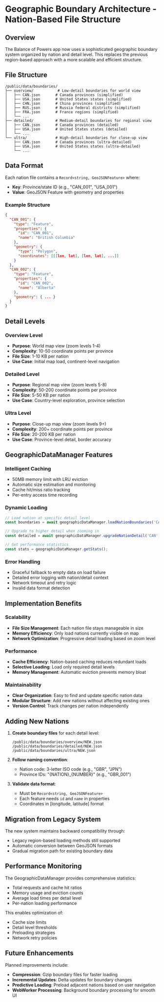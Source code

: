 # Geographic Boundary Architecture - Nation-Based File Structure

## Overview

The Balance of Powers app now uses a sophisticated geographic boundary system organized by nation and detail level. This replaces the previous region-based approach with a more scalable and efficient structure.

## File Structure

```
/public/data/boundaries/
├── overview/           # Low-detail boundaries for world view
│   ├── CAN.json       # Canada provinces (simplified)
│   ├── USA.json       # United States states (simplified)  
│   ├── CHN.json       # China provinces (simplified)
│   ├── RUS.json       # Russia federal districts (simplified)
│   ├── FRA.json       # France regions (simplified)
│   └── ...
├── detailed/          # Medium-detail boundaries for regional view
│   ├── CAN.json       # Canada provinces (detailed)
│   ├── USA.json       # United States states (detailed)
│   └── ...
└── ultra/             # High-detail boundaries for close-up view
    ├── CAN.json       # Canada provinces (ultra-detailed)
    ├── USA.json       # United States states (ultra-detailed)
    └── ...
```

## Data Format

Each nation file contains a `Record<string, GeoJSONFeature>` where:
- **Key**: Province/state ID (e.g., "CAN_001", "USA_001")
- **Value**: GeoJSON Feature with geometry and properties

### Example Structure
```json
{
  "CAN_001": {
    "type": "Feature",
    "properties": {
      "id": "CAN_001", 
      "name": "British Columbia"
    },
    "geometry": {
      "type": "Polygon",
      "coordinates": [[[lon, lat], [lon, lat], ...]]
    }
  },
  "CAN_002": {
    "type": "Feature",
    "properties": {
      "id": "CAN_002",
      "name": "Alberta" 
    },
    "geometry": { ... }
  }
}
```

## Detail Levels

### Overview Level
- **Purpose**: World map view (zoom levels 1-4)
- **Complexity**: 10-50 coordinate points per province
- **File Size**: 1-10 KB per nation
- **Use Case**: Initial map load, continent-level navigation

### Detailed Level  
- **Purpose**: Regional map view (zoom levels 5-8)
- **Complexity**: 50-200 coordinate points per province
- **File Size**: 5-50 KB per nation
- **Use Case**: Country-level exploration, province selection

### Ultra Level
- **Purpose**: Close-up map view (zoom levels 9+)
- **Complexity**: 200+ coordinate points per province
- **File Size**: 20-200 KB per nation
- **Use Case**: Province-level detail, border accuracy

## GeographicDataManager Features

### Intelligent Caching
- 50MB memory limit with LRU eviction
- Automatic size estimation and monitoring
- Cache hit/miss ratio tracking
- Per-entry access time recording

### Dynamic Loading
```typescript
// Load nation at specific detail level
const boundaries = await geographicDataManager.loadNationBoundaries('CAN', 'overview');

// Upgrade to higher detail when zooming in
const detailed = await geographicDataManager.upgradeNationDetail('CAN', 'detailed');

// Get performance statistics
const stats = geographicDataManager.getStats();
```

### Error Handling
- Graceful fallback to empty data on load failure
- Detailed error logging with nation/detail context
- Network timeout and retry logic
- Invalid data format detection

## Implementation Benefits

### Scalability
- **File Size Management**: Each nation file stays manageable in size
- **Memory Efficiency**: Only load nations currently visible on map
- **Network Optimization**: Progressive detail loading based on zoom level

### Performance
- **Cache Efficiency**: Nation-based caching reduces redundant loads
- **Selective Loading**: Load only required detail levels
- **Memory Management**: Automatic eviction prevents memory bloat

### Maintainability  
- **Clear Organization**: Easy to find and update specific nation data
- **Modular Structure**: Add new nations without affecting existing ones
- **Version Control**: Track changes per nation independently

## Adding New Nations

1. **Create boundary files** for each detail level:
   ```
   /public/data/boundaries/overview/NEW.json
   /public/data/boundaries/detailed/NEW.json  
   /public/data/boundaries/ultra/NEW.json
   ```

2. **Follow naming convention**:
   - Nation code: 3-letter ISO code (e.g., "GBR", "JPN")
   - Province IDs: "{NATION}_{NUMBER}" (e.g., "GBR_001")

3. **Validate data format**:
   - Must be `Record<string, GeoJSONFeature>`
   - Each feature needs `id` and `name` in properties
   - Coordinates in [longitude, latitude] format

## Migration from Legacy System

The new system maintains backward compatibility through:
- Legacy region-based loading methods still supported
- Automatic conversion between GeoJSON formats
- Gradual migration path for existing boundary data

## Performance Monitoring

The GeographicDataManager provides comprehensive statistics:
- Total requests and cache hit ratios
- Memory usage and eviction counts  
- Average load times per detail level
- Per-nation loading performance

This enables optimization of:
- Cache size limits
- Detail level thresholds
- Preloading strategies
- Network retry policies

## Future Enhancements

Planned improvements include:
- **Compression**: Gzip boundary files for faster loading
- **Incremental Updates**: Delta updates for boundary changes
- **Predictive Loading**: Preload adjacent nations based on user navigation
- **WebWorker Processing**: Background boundary processing for smooth UI